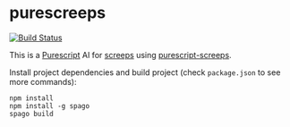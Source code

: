 # purescreeps

[![Build Status](https://travis-ci.org/arsdragonfly/purescreeps.svg?branch=master)](https://travis-ci.org/arsdragonfly/purescreeps)

This is a [Purescript](http://www.purescript.org/) AI for [screeps](https://screeps.com/) using [purescript-screeps](https://github.com/arsdragonfly/purescript-screeps).

Install project dependencies and build project (check `package.json` to see more commands):

```
npm install
npm install -g spago
spago build
```

